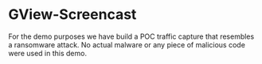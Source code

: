 # GView-Screencast

For the demo purposes we have build a POC traffic capture that  resembles a ransomware attack. 
No actual malware or any piece of malicious code were used in this demo.
